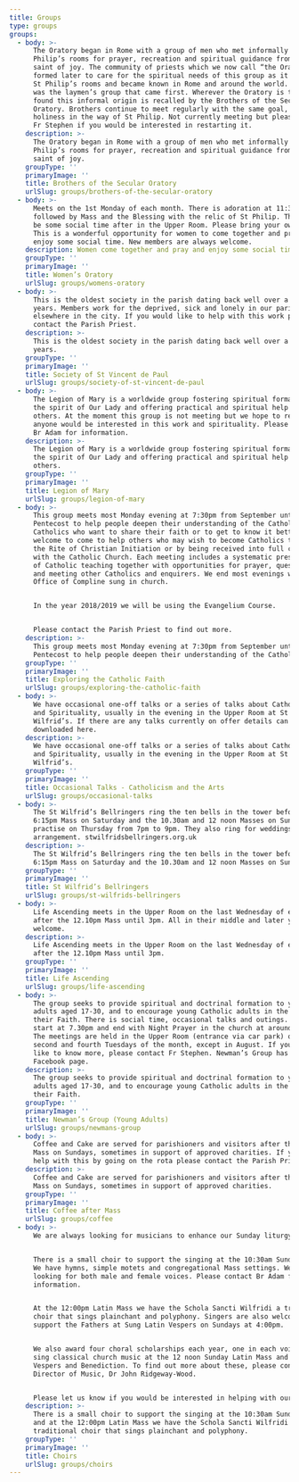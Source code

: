 ```yaml
---
title: Groups
type: groups
groups:
  - body: >-
      The Oratory began in Rome with a group of men who met informally in St
      Philip’s rooms for prayer, recreation and spiritual guidance from the
      saint of joy. The community of priests which we now call “the Oratory” was
      formed later to care for the spiritual needs of this group as it outgrew
      St Philip’s rooms and became known in Rome and around the world. But it
      was the laymen’s group that came first. Wherever the Oratory is to be
      found this informal origin is recalled by the Brothers of the Secular
      Oratory. Brothers continue to meet regularly with the same goal, growth in
      holiness in the way of St Philip. Not currently meeting but please contact
      Fr Stephen if you would be interested in restarting it.
    description: >-
      The Oratory began in Rome with a group of men who met informally in St
      Philip’s rooms for prayer, recreation and spiritual guidance from the
      saint of joy.
    groupType: ''
    primaryImage: ''
    title: Brothers of the Secular Oratory
    urlSlug: groups/brothers-of-the-secular-oratory
  - body: >-
      Meets on the 1st Monday of each month. There is adoration at 11:30am
      followed by Mass and the Blessing with the relic of St Philip. There will
      be some social time after in the Upper Room. Please bring your own lunch.
      This is a wonderful opportunity for women to come together and pray and
      enjoy some social time. New members are always welcome.
    description: Women come together and pray and enjoy some social time.
    groupType: ''
    primaryImage: ''
    title: Women’s Oratory
    urlSlug: groups/womens-oratory
  - body: >-
      This is the oldest society in the parish dating back well over a hundred
      years. Members work for the deprived, sick and lonely in our parish and
      elsewhere in the city. If you would like to help with this work please
      contact the Parish Priest.
    description: >-
      This is the oldest society in the parish dating back well over a hundred
      years. 
    groupType: ''
    primaryImage: ''
    title: Society of St Vincent de Paul
    urlSlug: groups/society-of-st-vincent-de-paul
  - body: >-
      The Legion of Mary is a worldwide group fostering spiritual formation in
      the spirit of Our Lady and offering practical and spiritual help to
      others. At the moment this group is not meeting but we hope to revive if
      anyone would be interested in this work and spirituality. Please contact
      Br Adam for information.
    description: >-
      The Legion of Mary is a worldwide group fostering spiritual formation in
      the spirit of Our Lady and offering practical and spiritual help to
      others.
    groupType: ''
    primaryImage: ''
    title: Legion of Mary
    urlSlug: groups/legion-of-mary
  - body: >-
      This group meets most Monday evening at 7:30pm from September until
      Pentecost to help people deepen their understanding of the Catholic faith.
      Catholics who want to share their faith or to get to know it better are
      welcome to come to help others who may wish to become Catholics through
      the Rite of Christian Initiation or by being received into full communion
      with the Catholic Church. Each meeting includes a systematic presentation
      of Catholic teaching together with opportunities for prayer, questions,
      and meeting other Catholics and enquirers. We end most evenings with the
      Office of Compline sung in church.


      In the year 2018/2019 we will be using the Evangelium Course.


      Please contact the Parish Priest to find out more.
    description: >-
      This group meets most Monday evening at 7:30pm from September until
      Pentecost to help people deepen their understanding of the Catholic faith.
    groupType: ''
    primaryImage: ''
    title: Exploring the Catholic Faith
    urlSlug: groups/exploring-the-catholic-faith
  - body: >-
      We have occasional one-off talks or a series of talks about Catholic Faith
      and Spirituality, usually in the evening in the Upper Room at St
      Wilfrid’s. If there are any talks currently on offer details can be
      downloaded here.
    description: >-
      We have occasional one-off talks or a series of talks about Catholic Faith
      and Spirituality, usually in the evening in the Upper Room at St
      Wilfrid’s.
    groupType: ''
    primaryImage: ''
    title: Occasional Talks - Catholicism and the Arts
    urlSlug: groups/occasional-talks
  - body: >-
      The St Wilfrid’s Bellringers ring the ten bells in the tower before the
      6:15pm Mass on Saturday and the 10.30am and 12 noon Masses on Sunday. They
      practise on Thursday from 7pm to 9pm. They also ring for weddings by
      arrangement. stwilfridsbellringers.org.uk
    description: >-
      The St Wilfrid’s Bellringers ring the ten bells in the tower before the
      6:15pm Mass on Saturday and the 10.30am and 12 noon Masses on Sunday.
    groupType: ''
    primaryImage: ''
    title: St Wilfrid’s Bellringers
    urlSlug: groups/st-wilfrids-bellringers
  - body: >-
      Life Ascending meets in the Upper Room on the last Wednesday of each month
      after the 12.10pm Mass until 3pm. All in their middle and later years
      welcome.
    description: >-
      Life Ascending meets in the Upper Room on the last Wednesday of each month
      after the 12.10pm Mass until 3pm.
    groupType: ''
    primaryImage: ''
    title: Life Ascending
    urlSlug: groups/life-ascending
  - body: >-
      The group seeks to provide spiritual and doctrinal formation to young
      adults aged 17-30, and to encourage young Catholic adults in the living of
      their Faith. There is social time, occasional talks and outings. Meetings
      start at 7.30pm and end with Night Prayer in the church at around 9.00pm.
      The meetings are held in the Upper Room (entrance via car park) on the
      second and fourth Tuesdays of the month, except in August. If you would
      like to know more, please contact Fr Stephen. Newman’s Group has a
      Facebook page.
    description: >-
      The group seeks to provide spiritual and doctrinal formation to young
      adults aged 17-30, and to encourage young Catholic adults in the living of
      their Faith.
    groupType: ''
    primaryImage: ''
    title: Newman’s Group (Young Adults)
    urlSlug: groups/newmans-group
  - body: >-
      Coffee and Cake are served for parishioners and visitors after the 10:30am
      Mass on Sundays, sometimes in support of approved charities. If you can
      help with this by going on the rota please contact the Parish Priest.
    description: >-
      Coffee and Cake are served for parishioners and visitors after the 10:30am
      Mass on Sundays, sometimes in support of approved charities.
    groupType: ''
    primaryImage: ''
    title: Coffee after Mass
    urlSlug: groups/coffee
  - body: >-
      We are always looking for musicians to enhance our Sunday liturgy.


      There is a small choir to support the singing at the 10:30am Sunday Mass.
      We have hymns, simple motets and congregational Mass settings. We are
      looking for both male and female voices. Please contact Br Adam for
      information.


      At the 12:00pm Latin Mass we have the Schola Sancti Wilfridi a traditional
      choir that sings plainchant and polyphony. Singers are also welcome to
      support the Fathers at Sung Latin Vespers on Sundays at 4:00pm.


      We also award four choral scholarships each year, one in each voice, to
      sing classical church music at the 12 noon Sunday Latin Mass and at
      Vespers and Benediction. To find out more about these, please contact the
      Director of Music, Dr John Ridgeway-Wood.


      Please let us know if you would be interested in helping with our music.
    description: >-
      There is a small choir to support the singing at the 10:30am Sunday Mass,
      and at the 12:00pm Latin Mass we have the Schola Sancti Wilfridi a
      traditional choir that sings plainchant and polyphony.
    groupType: ''
    primaryImage: ''
    title: Choirs
    urlSlug: groups/choirs
---
```


